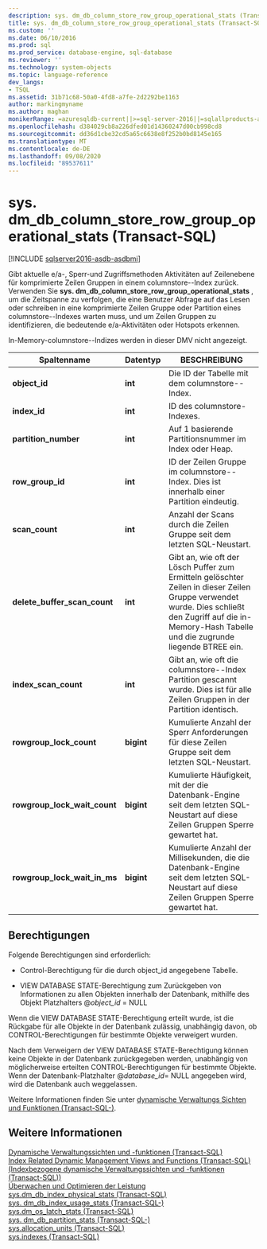 ```yaml
---
description: sys. dm_db_column_store_row_group_operational_stats (Transact-SQL)
title: sys. dm_db_column_store_row_group_operational_stats (Transact-SQL) | Microsoft-Dokumentation
ms.custom: ''
ms.date: 06/10/2016
ms.prod: sql
ms.prod_service: database-engine, sql-database
ms.reviewer: ''
ms.technology: system-objects
ms.topic: language-reference
dev_langs:
- TSQL
ms.assetid: 31b71c68-50a0-4fd8-a7fe-2d2292be1163
author: markingmyname
ms.author: maghan
monikerRange: =azuresqldb-current||>=sql-server-2016||=sqlallproducts-allversions||>=sql-server-linux-2017||=azuresqldb-mi-current
ms.openlocfilehash: d384029cb8a226dfed01d14360247d00cb998cd8
ms.sourcegitcommit: dd36d1cbe32cd5a65c6638e8f252b0bd8145e165
ms.translationtype: MT
ms.contentlocale: de-DE
ms.lasthandoff: 09/08/2020
ms.locfileid: "89537611"
---
```

# <a name="sysdm_db_column_store_row_group_operational_stats-transact-sql"></a>sys. dm_db_column_store_row_group_operational_stats (Transact-SQL)

[!INCLUDE [sqlserver2016-asdb-asdbmi](../../includes/applies-to-version/sqlserver2016-asdb-asdbmi.md)]

  Gibt aktuelle e/a-, Sperr-und Zugriffsmethoden Aktivitäten auf Zeilenebene für komprimierte Zeilen Gruppen in einem columnstore--Index zurück. Verwenden Sie **sys. dm_db_column_store_row_group_operational_stats** , um die Zeitspanne zu verfolgen, die eine Benutzer Abfrage auf das Lesen oder schreiben in eine komprimierte Zeilen Gruppe oder Partition eines columnstore--Indexes warten muss, und um Zeilen Gruppen zu identifizieren, die bedeutende e/a-Aktivitäten oder Hotspots erkennen.  
  
 In-Memory-columnstore--Indizes werden in dieser DMV nicht angezeigt.  
 
 
|Spaltenname|Datentyp|BESCHREIBUNG|  
|-----------------|---------------|-----------------|  
|**object_id**|**int**|Die ID der Tabelle mit dem columnstore--Index.|  
|**index_id**|**int**|ID des columnstore-Indexes.|  
|**partition_number**|**int**|Auf 1 basierende Partitionsnummer im Index oder Heap.|  
|**row_group_id**|**int**|ID der Zeilen Gruppe im columnstore--Index. Dies ist innerhalb einer Partition eindeutig.|  
|**scan_count**|**int**|Anzahl der Scans durch die Zeilen Gruppe seit dem letzten SQL-Neustart.|  
|**delete_buffer_scan_count**|**int**|Gibt an, wie oft der Lösch Puffer zum Ermitteln gelöschter Zeilen in dieser Zeilen Gruppe verwendet wurde. Dies schließt den Zugriff auf die in-Memory-Hash Tabelle und die zugrunde liegende BTREE ein.|  
|**index_scan_count**|**int**|Gibt an, wie oft die columnstore--Index Partition gescannt wurde. Dies ist für alle Zeilen Gruppen in der Partition identisch.|  
|**rowgroup_lock_count**|**bigint**|Kumulierte Anzahl der Sperr Anforderungen für diese Zeilen Gruppe seit dem letzten SQL-Neustart.|  
|**rowgroup_lock_wait_count**|**bigint**|Kumulierte Häufigkeit, mit der die Datenbank-Engine seit dem letzten SQL-Neustart auf diese Zeilen Gruppen Sperre gewartet hat.|  
|**rowgroup_lock_wait_in_ms**|**bigint**|Kumulierte Anzahl der Millisekunden, die die Datenbank-Engine seit dem letzten SQL-Neustart auf diese Zeilen Gruppen Sperre gewartet hat.|  
  
## <a name="permissions"></a>Berechtigungen  
 Folgende Berechtigungen sind erforderlich:  
  
-   Control-Berechtigung für die durch object_id angegebene Tabelle.  
  
-   VIEW DATABASE STATE-Berechtigung zum Zurückgeben von Informationen zu allen Objekten innerhalb der Datenbank, mithilfe des Objekt Platzhalters @*object_id* = NULL  
  
 Wenn die VIEW DATABASE STATE-Berechtigung erteilt wurde, ist die Rückgabe für alle Objekte in der Datenbank zulässig, unabhängig davon, ob CONTROL-Berechtigungen für bestimmte Objekte verweigert wurden.  
  
 Nach dem Verweigern der VIEW DATABASE STATE-Berechtigung können keine Objekte in der Datenbank zurückgegeben werden, unabhängig von möglicherweise erteilten CONTROL-Berechtigungen für bestimmte Objekte. Wenn der Datenbank-Platzhalter @*database_id*= NULL angegeben wird, wird die Datenbank auch weggelassen.  
  
 Weitere Informationen finden Sie unter [dynamische Verwaltungs Sichten und Funktionen &#40;Transact-SQL-&#41;](~/relational-databases/system-dynamic-management-views/system-dynamic-management-views.md).  
  
## <a name="see-also"></a>Weitere Informationen  
 [Dynamische Verwaltungssichten und -funktionen &#40;Transact-SQL&#41;](~/relational-databases/system-dynamic-management-views/system-dynamic-management-views.md)   
 [Index Related Dynamic Management Views and Functions (Transact-SQL) (Indexbezogene dynamische Verwaltungssichten und -funktionen (Transact-SQL))](../../relational-databases/system-dynamic-management-views/index-related-dynamic-management-views-and-functions-transact-sql.md)   
 [Überwachen und Optimieren der Leistung](../../relational-databases/performance/monitor-and-tune-for-performance.md)   
 [sys.dm_db_index_physical_stats &#40;Transact-SQL&#41;](../../relational-databases/system-dynamic-management-views/sys-dm-db-index-physical-stats-transact-sql.md)   
 [sys. dm_db_index_usage_stats &#40;Transact-SQL-&#41;](../../relational-databases/system-dynamic-management-views/sys-dm-db-index-usage-stats-transact-sql.md)   
 [sys.dm_os_latch_stats &#40;Transact-SQL&#41;](../../relational-databases/system-dynamic-management-views/sys-dm-os-latch-stats-transact-sql.md)   
 [sys. dm_db_partition_stats &#40;Transact-SQL-&#41;](../../relational-databases/system-dynamic-management-views/sys-dm-db-partition-stats-transact-sql.md)   
 [sys.allocation_units &#40;Transact-SQL&#41;](../../relational-databases/system-catalog-views/sys-allocation-units-transact-sql.md)   
 [sys.indexes &#40;Transact-SQL&#41;](../../relational-databases/system-catalog-views/sys-indexes-transact-sql.md)  
  
  

